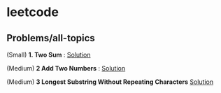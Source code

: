 # leetcode

## Problems/all-topics

(Small) **1. Two Sum** : [Solution](https://github.com/FedericoBruzzone/leetcode/blob/main/leetcode/problems/all-topics/001_two_sum.py)

(Medium) **2 Add Two Numbers** : [Solution](https://github.com/FedericoBruzzone/leetcode/blob/main/leetcode/problems/all-topics/002_add_two_numbers.py)

(Medium) **3 Longest Substring Without Repeating Characters** [Solution](https://github.com/FedericoBruzzone/leetcode/blob/main/leetcode/problems/all-topics/003_longest_substring_without_repeating_characters.py)